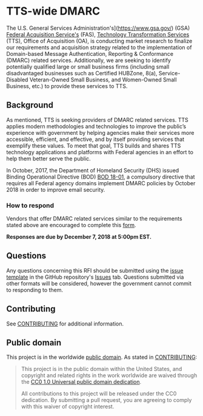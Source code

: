 # TTS-wide DMARC

The U.S. General Services Administration's](https://www.gsa.gov/) (GSA) [Federal Acquisition Service's](https://www.gsa.gov/about-us/organization/federal-acquisition-service) (FAS), [Technology Transformation Services](https://www.gsa.gov/about-us/organization/federal-acquisition-service/technology-transformation-services) (TTS), Office of Acquisition (OA), is conducting market research to finalize our requirements and acquisition strategy related to the implementation of Domain-based Message Authentication, Reporting & Conformance (DMARC) related services.  Additionally, we are seeking to identify potentially qualified large or small business firms (including small disadvantaged businesses such as Certified HUBZone, 8(a), Service-Disabled Veteran-Owned Small Business, and Women-Owned Small Business, etc.) to provide these services to TTS.

## Background

As mentioned, TTS is seeking providers of DMARC related services. TTS applies modern methodologies and technologies to improve the public’s experience with government by helping agencies make their services more accessible, efficient, and effective, and by itself providing services that exemplify these values. To meet that goal, TTS builds and shares TTS technology applications and platforms with Federal agencies in an effort to help them better serve the public. 

In October, 2017, the Department of Homeland Security (DHS) issued Binding Operational Directive (BOD) [BOD 18-01](https://cyber.dhs.gov/bod/18-01/), a compulsory directive that requires all Federal agency domains implement DMARC policies by October 2018 in order to improve email security.

### How to respond

Vendors that offer DMARC related services similar to the requirements stated above are encouraged to complete this [form](https://docs.google.com/forms/d/e/1FAIpQLScwD-htT1fTRU6Y6TuIp6JOI25_m9oeSoeE3f6N53CnSa7UeA/viewform?usp=sf_link).

**Responses are due by December 7, 2018 at 5:00pm EST.**

## Questions

Any questions concerning this RFI should be submitted using the [issue template](https://github.com/18F/tts-buy-dmarc/issues/new) in the GitHub repository's [Issues](https://github.com/18F/tts-buy-dmarc/issues) tab. Questions submitted via other formats will be considered, however the government cannot commit to responding to them.

## Contributing

See [CONTRIBUTING](CONTRIBUTING.md) for additional information.

## Public domain

This project is in the worldwide [public domain](LICENSE.md). As stated in [CONTRIBUTING](CONTRIBUTING.md):

> This project is in the public domain within the United States, and copyright and related rights in the work worldwide are waived through the [CC0 1.0 Universal public domain dedication](https://creativecommons.org/publicdomain/zero/1.0/).
>
> All contributions to this project will be released under the CC0 dedication. By submitting a pull request, you are agreeing to comply with this waiver of copyright interest.
